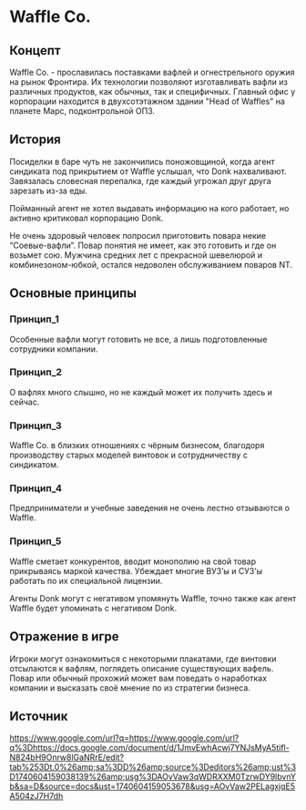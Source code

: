 # Waffle Co.
## Концепт
Waffle Co. - прославилась поставками вафлей и огнестрельного оружия на рынок Фронтира. Их технологии позволяют изготавливать вафли из различных продуктов, как обычных, так и специфичных. Главный офис у корпорации находится в двухсотэтажном здании "Head of Waffles" на планете Марс, подконтрольной ОПЗ.
## История
Посиделки в баре чуть не закончились поножовщиной, когда агент синдиката под прикрытием от Waffle услышал, что Donk нахваливают. Завязалась словесная перепалка, где каждый угрожал друг друга зарезать из-за еды.
>
Пойманный агент не хотел выдавать информацию на кого работает, но активно критиковал корпорацию Donk.
>
Не очень здоровый человек попросил приготовить повара некие “Соевые-вафли”. Повар понятия не имеет, как это готовить и где он возьмет сою. Мужчина средних лет с прекрасной шевелюрой и комбинезоном-юбкой, остался недоволен обслуживанием поваров NT.
	
## Основные принципы
### Принцип_1
Особенные вафли могут готовить не все, а лишь подготовленные сотрудники компании.
### Принцип_2
О вафлях много слышно, но не каждый может их получить здесь и сейчас.
### Принцип_3
Waffle Co. в близких отношениях с чёрным бизнесом, благодоря производству старых моделей винтовок и сотрудничеству с синдикатом.
### Принцип_4
Предприниматели и учебные заведения не очень лестно отзываются о Waffle.
### Принцип_5
Waffle сметает конкурентов, вводит монополию на свой товар прикрываясь маркой качества. Убеждает многие ВУЗ’ы и СУЗ’ы работать по их специальной лицензии.

Агенты Donk могут с негативом упомянуть Waffle, точно также как агент Waffle будет упоминать с негативом Donk.
## Отражение в игре
Игроки могут ознакомиться с некоторыми плакатами, где винтовки отсылаются к вафлям, поглядеть описание существующих вафель. Повар или обычный прохожий может вам поведать о наработках компании и высказать своё мнение по из стратегии бизнеса. 
## Источник
https://www.google.com/url?q=https://www.google.com/url?q%3Dhttps://docs.google.com/document/d/1JmvEwhAcwj7YNJsMyA5tifl-N824bH9Onrw8lGaNRrE/edit?tab%253Dt.0%26amp;sa%3DD%26amp;source%3Deditors%26amp;ust%3D1740604159038139%26amp;usg%3DAOvVaw3qWDRXXM0TzrwDY9lbvnYb&sa=D&source=docs&ust=1740604159053678&usg=AOvVaw2PELagxjqE5A504zJ7H7dh
